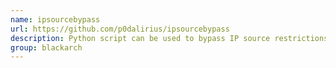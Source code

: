 ```yaml
---
name: ipsourcebypass
url: https://github.com/p0dalirius/ipsourcebypass
description: Python script can be used to bypass IP source restrictions using HTTP headers. URL : https://github.com/p0dalirius/ipsourcebypass Groups : blackarch blackarch-webapp
group: blackarch
---
```

